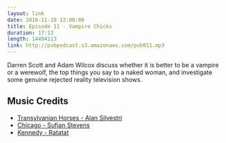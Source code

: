 ```yaml
---
layout: link
date: 2010-11-10 12:00:00
title: Episode 11 - Vampire Chicks
duration: 17:13
length: 14494113
link: http://pubpodcast.s3.amazonaws.com/pub011.mp3
---
```


Darren Scott and Adam Wilcox discuss whether it is better to be a vampire or a werewolf, the top things you say to a naked woman, and investigate some genuine rejected reality television shows.

## Music Credits

- [Transylvanian Horses - Alan Silvestri](http://itunes.apple.com/gb/album/transylvanian-horses/id14408771?i=14408787)
- [Chicago - Sufjan Stevens](http://itunes.apple.com/gb/album/chicago/id260716846?i=260717541)
- [Kennedy - Ratatat](http://itunes.apple.com/gb/album/kennedy/id180537852?i=180538346)